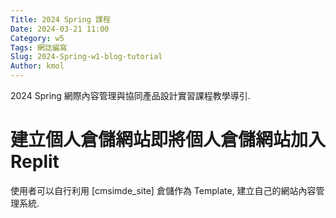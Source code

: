 ```yaml
---
Title: 2024 Spring 課程
Date: 2024-03-21 11:00
Category: w5
Tags: 網誌編寫
Slug: 2024-Spring-w1-blog-tutorial
Author: kmol
---
```


2024 Spring 網際內容管理與協同產品設計實習課程教學導引.

<!-- PELICAN_END_SUMMARY -->

# 建立個人倉儲網站即將個人倉儲網站加入Replit
使用者可以自行利用 [cmsimde_site] 倉儲作為 Template, 建立自己的網站內容管理系統.

